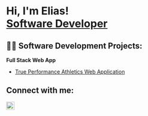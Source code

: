 <h1>Hi, I'm Elias! <br/><a href="https://github.com/EliasAmeur"></a><a href="https://www.linkedin.com/in/elias-ameur">Software Developer</a></h1>

<h2>👨‍💻 Software Development Projects:</h2>

<b>Full Stack Web App </b>
  - [True Performance Athletics Web Application](https://github.com/EliasAmeur)


<h2> Connect with me:</h2>

[<img align="left" alt="EliasAmeur | LinkedIn" width="22px" src="https://cdn.jsdelivr.net/npm/simple-icons@v3/icons/linkedin.svg" />][linkedin]

[linkedin]: https://linkedin.com/in/elias-ameur

<!--
**joshmadakor1/joshmadakor1** is a ✨ _special_ ✨ repository because its `README.md` (this file) appears on your GitHub profile.

Here are some ideas to get you started:

- 🔭 I’m currently working on ...
- 🌱 I’m currently learning ...
- 👯 I’m looking to collaborate on ...
- 🤔 I’m looking for help with ...
- 💬 Ask me about ...
- 📫 How to reach me: ...
- 😄 Pronouns: ...
- ⚡ Fun fact: ...
-->
